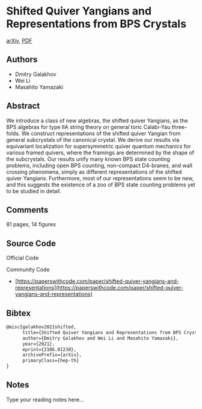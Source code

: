 
# Shifted Quiver Yangians and Representations from BPS Crystals

[arXiv](https://arxiv.org/abs/2106.01230), [PDF](https://arxiv.org/pdf/2106.01230.pdf)

## Authors

- Dmitry Galakhov
- Wei Li
- Masahito Yamazaki

## Abstract

We introduce a class of new algebras, the shifted quiver Yangians, as the BPS algebras for type IIA string theory on general toric Calabi-Yau three-folds. We construct representations of the shifted quiver Yangian from general subcrystals of the canonical crystal. We derive our results via equivariant localization for supersymmetric quiver quantum mechanics for various framed quivers, where the framings are determined by the shape of the subcrystals. Our results unify many known BPS state counting problems, including open BPS counting, non-compact D4-branes, and wall crossing phenomena, simply as different representations of the shifted quiver Yangians. Furthermore, most of our representations seem to be new, and this suggests the existence of a zoo of BPS state counting problems yet to be studied in detail.

## Comments

81 pages, 14 figures

## Source Code

Official Code



Community Code

- [https://paperswithcode.com/paper/shifted-quiver-yangians-and-representations](https://paperswithcode.com/paper/shifted-quiver-yangians-and-representations)

## Bibtex

```tex
@misc{galakhov2021shifted,
      title={Shifted Quiver Yangians and Representations from BPS Crystals}, 
      author={Dmitry Galakhov and Wei Li and Masahito Yamazaki},
      year={2021},
      eprint={2106.01230},
      archivePrefix={arXiv},
      primaryClass={hep-th}
}
```

## Notes

Type your reading notes here...

